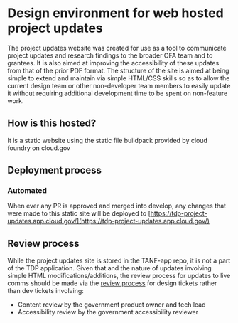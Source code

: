 # Design environment for web hosted project updates

The project updates website was created for use as a tool to communicate project updates and research findings to the broader OFA team and to grantees. It is also aimed at improving the accessibility of these updates from that of the prior PDF format. The structure of the site is aimed at being simple to extend and maintain via simple HTML/CSS skills so as to allow the current design team or other non-developer team members to easily update it without requiring additional development time to be spent on non-feature work. 

## How is this hosted?

It is a static website using the static file buildpack provided by cloud foundry on cloud.gov

## Deployment process

### Automated

When ever any PR is approved and merged into develop, any changes that were made to this static site will be deployed
to [https://tdp-project-updates.app.cloud.gov/](https://tdp-project-updates.app.cloud.gov/)

## Review process

While the project updates site is stored in the TANF-app repo, it is not a part of the TDP application. Given that and the nature of updates involving simple HTML modifications/additions, the review process for updates to live comms should be made via the [review process](https://github.com/HHS/TANF-app/blob/main/docs/How-We-Work/our-workflow.md) for design tickets rather than dev tickets involving:

- Content review by the government product owner and tech lead
- Accessibility review by the government accessibility reviewer

